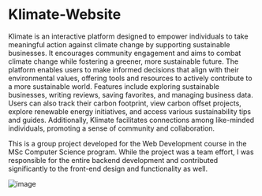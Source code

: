 # Klimate-Website
Klimate is an interactive platform designed to empower individuals to take meaningful action against climate change by supporting sustainable businesses. It encourages community engagement and aims to combat climate change while fostering a greener, more sustainable future. The platform enables users to make informed decisions that align with their environmental values, offering tools and resources to actively contribute to a more sustainable world. Features include exploring sustainable businesses, writing reviews, saving favorites, and managing business data. Users can also track their carbon footprint, view carbon offset projects, explore renewable energy initiatives, and access various sustainability tips and guides. Additionally, Klimate facilitates connections among like-minded individuals, promoting a sense of community and collaboration.


This is a group project developed for the Web Development course in the MSc Computer Science program. While the project was a team effort, I was responsible for the entire backend development and contributed significantly to the front-end design and functionality as well.

![image](https://github.com/user-attachments/assets/6f57d0b2-4ed4-4c52-b117-c216ca5ab82c)


